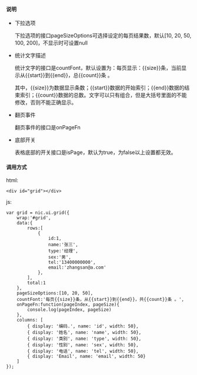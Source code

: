 #### 说明

- 下拉选项

	下拉选项的接口pageSizeOptions可选择设定的每页结果数，默认[10, 20, 50, 100, 200]，不显示时可设置null

- 统计文字描述

	统计文字的接口是countFont，默认设置为：每页显示：{{size}}条，当前显示从{{start}}到{{end}}，总{{count}}条 。

	其中，{{size}}为数据显示条数；{{start}}数据的开始索引；{{end}}数据的结束索引；{{count}}数据的总数。文字可以只有组合，但是大括号里面的不能修改，否则不能正确显示。

- 翻页事件

	翻页事件的接口是onPageFn

- 底部开关

	表格底部的开关接口是isPage，默认为true，为false以上设置都无效。

#### 调用方式

html:

	<div id="grid"></div>

js:

	var grid = nic.ui.grid({
		wrap:'#grid',
		data:{
			rows:[
				{
					id:1,
					name:'张三',
					type:'经理',
					sex:'男',
					tel:'13400000000',
					email:'zhangsan@a.com'
				},
			],
			total:1
		},
		pageSizeOptions:[10, 20, 50],
		countFont:'每页{{size}}条，从{{start}}到{{end}}，共{{count}}条 。',
		onPageFn:function(pageIndex, pageSize){
			console.log(pageIndex, pageSize)
		},
		columns: [
			{ display: '编码.', name: 'id', width: 50},
			{ display: '姓名', name: 'name', width: 50},
			{ display: '类别', name: 'type', width: 50},
			{ display: '性别', name: 'sex', width: 50},
			{ display: '电话', name: 'tel', width: 50},
			{ display: 'Email', name: 'email', width: 50}
		]
	});